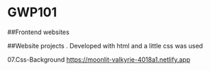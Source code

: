 # GWP101
##Frontend websites  

##Website projects . Developed with html and a little css was used

07.Css-Background  https://moonlit-valkyrie-4018a1.netlify.app



